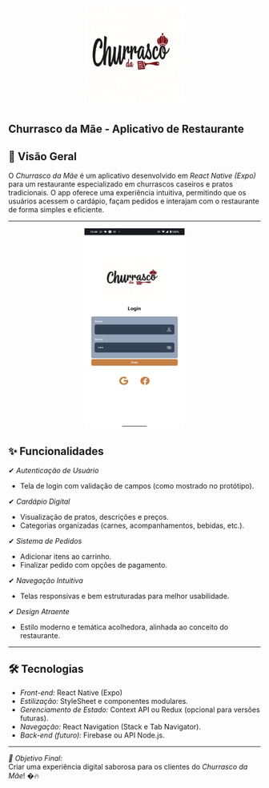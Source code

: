 <div align="center">
 <img src="https://github.com/Zerogallo/App-React-native-Culin-ria/blob/main/src/img/icon.png" style="width: 200px; height: 200px;"/>
</div>



## Churrasco da Mãe - Aplicativo de Restaurante  



## 📱 Visão Geral  
O *Churrasco da Mãe* é um aplicativo desenvolvido em *React Native (Expo)* para um restaurante especializado em churrascos caseiros e pratos tradicionais. O app oferece uma experiência intuitiva, permitindo que os usuários acessem o cardápio, façam pedidos e interajam com o restaurante de forma simples e eficiente.  

---  
<div align="center">
 <img src="https://github.com/Zerogallo/App-React-native-Culin-ria/blob/main/src/img/app.jpeg" style="width: 200px; height: 400px;"/>
</div>


## ✨ Funcionalidades  
✔ *Autenticação de Usuário*  
   - Tela de login com validação de campos (como mostrado no protótipo).  

✔ *Cardápio Digital*  
   - Visualização de pratos, descrições e preços.  
   - Categorias organizadas (carnes, acompanhamentos, bebidas, etc.).  

✔ *Sistema de Pedidos*  
   - Adicionar itens ao carrinho.  
   - Finalizar pedido com opções de pagamento.  

✔ *Navegação Intuitiva*  
   - Telas responsivas e bem estruturadas para melhor usabilidade.  

✔ *Design Atraente*  
   - Estilo moderno e temática acolhedora, alinhada ao conceito do restaurante.  

---  

## 🛠 Tecnologias  
- *Front-end:* React Native (Expo)  
- *Estilização:* StyleSheet e componentes modulares.  
- *Gerenciamento de Estado:* Context API ou Redux (opcional para versões futuras).  
- *Navegação:* React Navigation (Stack e Tab Navigator).  
- *Back-end (futuro):* Firebase ou API Node.js.  

---  



 
*🎯 Objetivo Final:*  
Criar uma experiência digital saborosa para os clientes do *Churrasco da Mãe*! �🔥  

